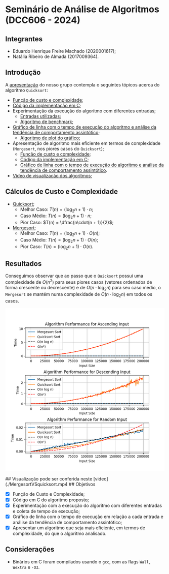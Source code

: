 # Seminário de Análise de Algoritmos (DCC606 - 2024)

## Integrantes

- Eduardo Henrique Freire Machado (2020001617);
- Natália Ribeiro de Almada (2017009364).

## Introdução

A [apresentação](./AAQuicksortPresentation/AAQuickSort.pdf) do nosso grupo contempla o seguintes tópicos acerca do algoritmo `Quicksort`:

- [Função de custo e complexidade](./AAQuicksortPresentation/QuickSort.pdf);
- [Código da implementação em C](./quicksort.c);
- Experimentação da execução do algoritmo com diferentes entradas;
    - [Entradas utilizadas](./inputs/);
    - [Algoritmo de benchmark](./benchmark.py);
- [Gráfico de linha com o tempo de execução do algoritmo e análise da tendência de comportamento assintótico](#resultados);
    - [Algoritmo de plot do gráfico](./plot.py);
- Apresentação de algoritmo mais eficiente em termos de complexidade (`Mergesort`, nos piores casos do `Quicksort`);
    - [Função de custo e complexidade](./AAQuicksortPresentation/MergeSort.pdf);
    - [Código da implementação em C](./mergesort.c);
    - [Gráfico de linha com o tempo de execução do algoritmo e análise da tendência de comportamento assintótico](#resultados).
- [Vídeo de visualização dos algoritmos](./AAQuicksortPresentation/MergesortVSquicksort.mp4);

## Cálculos de Custo e Complexidade

- [Quicksort](./AAQuicksortPresentation/QuickSort.pdf);
    - Melhor Caso: $T(n) = ({\log_2 n} + 1)\cdot{n}$;
    - Caso Médio: $T(n) = ({\log_2 n} + 1)\cdot{n}$;
    - Pior Caso: $T(n) = \dfrac{n\cdot(n + 1)}{2}$;
- [Mergesort](./AAQuicksortPresentation/MergeSort.pdf);
    - Melhor Caso: $T(n) = ({\log_2 n} + 1)\cdot{O(n)}$;
    - Caso Médio: $T(n) = ({\log_2 n} + 1)\cdot{O(n)}$;
    - Pior Caso: $T(n) = ({\log_2 n} + 1)\cdot{O(n)}$.

## Resultados

Conseguimos observar que ao passo que o `Quicksort` possui uma complexidade de $`O(n^2)`$ para seus piores casos (vetores ordenados de forma crescente ou decrescente) e de $`O(n\cdot{\log_2 n})`$ para seu caso médio, o `Mergesort` se mantém numa complexidade de $`O(n\cdot{\log_2 n})`$ em todos os casos.

<div align="center">

![Gráfico para Comparação](./assets/plot.png)

</div>
## Visualização pode ser conferida neste [video](./MergesortVSquicksort.mp4
## Objetivos

- [x] Função de Custo e Complexidade;
- [x] Código em C do algoritmo proposto;
- [x] Experimentação com a execução do algoritmo com diferentes entradas e coleta de tempo de execução;
- [x] Gráfico de linha com o tempo de execução em relação a cada entrada e análise da tendência de comportamento assintótico;
- [x] Apresentar um algoritmo que seja mais eficiente, em termos de complexidade, do que o algoritmo analisado.

## Considerações

- Binários em C foram compilados usando o `gcc`, com as flags `Wall`, `Wextra` e `-O3`.

